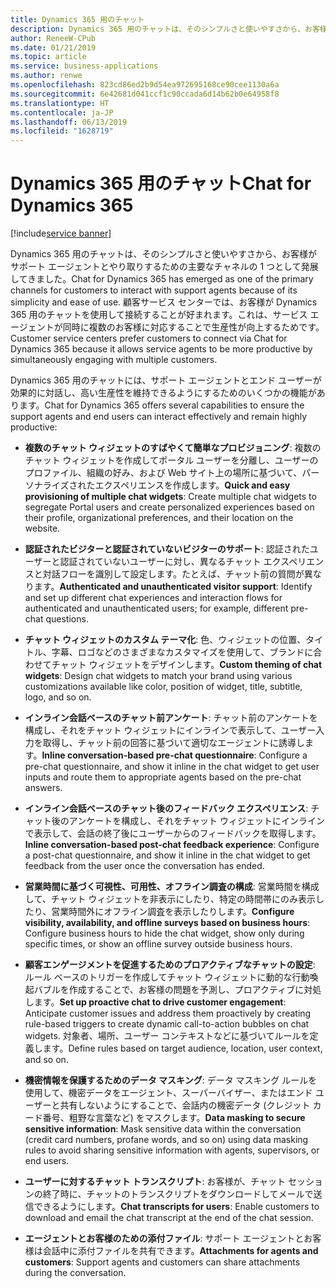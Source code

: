 ```yaml
---
title: Dynamics 365 用のチャット
description: Dynamics 365 用のチャットは、そのシンプルさと使いやすさから、お客様がサポート エージェントとやり取りするための主要なチャネルの 1 つとして発展してきました。
author: ReneeW-CPub
ms.date: 01/21/2019
ms.topic: article
ms.service: business-applications
ms.author: renwe
ms.openlocfilehash: 823cd86ed2b9d54ea972695168ce90cee1130a6a
ms.sourcegitcommit: 6e42681d041ccf1c90ccada6d14b62b0e64958f8
ms.translationtype: HT
ms.contentlocale: ja-JP
ms.lasthandoff: 06/13/2019
ms.locfileid: "1628719"
---
```

#  <a name="chat-for-dynamics-365"></a><span data-ttu-id="edcf8-103">Dynamics 365 用のチャット</span><span class="sxs-lookup"><span data-stu-id="edcf8-103">Chat for Dynamics 365</span></span>
[!include[service banner](../../includes/service.md)]




<span data-ttu-id="edcf8-104">Dynamics 365 用のチャットは、そのシンプルさと使いやすさから、お客様がサポート エージェントとやり取りするための主要なチャネルの 1 つとして発展してきました。</span><span class="sxs-lookup"><span data-stu-id="edcf8-104">Chat for Dynamics 365 has emerged as one of the primary channels for customers to interact with support agents because of its simplicity and ease of use.</span></span> <span data-ttu-id="edcf8-105">顧客サービス センターでは、お客様が Dynamics 365 用のチャットを使用して接続することが好まれます。これは、サービス エージェントが同時に複数のお客様に対応することで生産性が向上するためです。</span><span class="sxs-lookup"><span data-stu-id="edcf8-105">Customer service centers prefer customers to connect via Chat for Dynamics 365 because it allows service agents to be more productive by simultaneously engaging with multiple customers.</span></span>

<span data-ttu-id="edcf8-106">Dynamics 365 用のチャットには、サポート エージェントとエンド ユーザーが効果的に対話し、高い生産性を維持できるようにするためのいくつかの機能があります。</span><span class="sxs-lookup"><span data-stu-id="edcf8-106">Chat for Dynamics 365 offers several capabilities to ensure the support agents and end users can interact effectively and remain highly productive:</span></span>

- <span data-ttu-id="edcf8-107">**複数のチャット ウィジェットのすばやくて簡単なプロビジョニング**: 複数のチャット ウィジェットを作成してポータル ユーザーを分離し、ユーザーのプロファイル、組織の好み、および Web サイト上の場所に基づいて、パーソナライズされたエクスペリエンスを作成します。</span><span class="sxs-lookup"><span data-stu-id="edcf8-107">**Quick and easy provisioning of multiple chat widgets**: Create multiple chat widgets to segregate Portal users and create personalized experiences based on their profile, organizational preferences, and their location on the website.</span></span>

- <span data-ttu-id="edcf8-108">**認証されたビジターと認証されていないビジターのサポート**: 認証されたユーザーと認証されていないユーザーに対し、異なるチャット エクスペリエンスと対話フローを識別して設定します。たとえば、チャット前の質問が異なります。</span><span class="sxs-lookup"><span data-stu-id="edcf8-108">**Authenticated and unauthenticated visitor support**: Identify and set up different chat experiences and interaction flows for authenticated and unauthenticated users; for example, different pre-chat questions.</span></span>

- <span data-ttu-id="edcf8-109">**チャット ウィジェットのカスタム テーマ化**: 色、ウィジェットの位置、タイトル、字幕、ロゴなどのさまざまなカスタマイズを使用して、ブランドに合わせてチャット ウィジェットをデザインします。</span><span class="sxs-lookup"><span data-stu-id="edcf8-109">**Custom theming of chat widgets**: Design chat widgets to match your brand using various customizations available like color, position of widget, title, subtitle, logo, and so on.</span></span>

- <span data-ttu-id="edcf8-110">**インライン会話ベースのチャット前アンケート**: チャット前のアンケートを構成し、それをチャット ウィジェットにインラインで表示して、ユーザー入力を取得し、チャット前の回答に基づいて適切なエージェントに誘導します。</span><span class="sxs-lookup"><span data-stu-id="edcf8-110">**Inline conversation-based pre-chat questionnaire**: Configure a pre-chat questionnaire, and show it inline in the chat widget to get user inputs and route them to appropriate agents based on the pre-chat answers.</span></span>

- <span data-ttu-id="edcf8-111">**インライン会話ベースのチャット後のフィードバック エクスペリエンス**: チャット後のアンケートを構成し、それをチャット ウィジェットにインラインで表示して、会話の終了後にユーザーからのフィードバックを取得します。</span><span class="sxs-lookup"><span data-stu-id="edcf8-111">**Inline conversation-based post-chat feedback experience**: Configure a post-chat questionnaire, and show it inline in the chat widget to get feedback from the user once the conversation has ended.</span></span>

- <span data-ttu-id="edcf8-112">**営業時間に基づく可視性、可用性、オフライン調査の構成**: 営業時間を構成して、チャット ウィジェットを非表示にしたり、特定の時間帯にのみ表示したり、営業時間外にオフライン調査を表示したりします。</span><span class="sxs-lookup"><span data-stu-id="edcf8-112">**Configure visibility, availability, and offline surveys based on business hours**: Configure business hours to hide the chat widget, show only during specific times, or show an offline survey outside business hours.</span></span>

- <span data-ttu-id="edcf8-113">**顧客エンゲージメントを促進するためのプロアクティブなチャットの設定**: ルール ベースのトリガーを作成してチャット ウィジェットに動的な行動喚起バブルを作成することで、お客様の問題を予測し、プロアクティブに対処します。</span><span class="sxs-lookup"><span data-stu-id="edcf8-113">**Set up proactive chat to drive customer engagement**: Anticipate customer issues and address them proactively by creating rule-based triggers to create dynamic call-to-action bubbles on chat widgets.</span></span> <span data-ttu-id="edcf8-114">対象者、場所、ユーザー コンテキストなどに基づいてルールを定義します。</span><span class="sxs-lookup"><span data-stu-id="edcf8-114">Define rules based on target audience, location, user context, and so on.</span></span>

- <span data-ttu-id="edcf8-115">**機密情報を保護するためのデータ マスキング**: データ マスキング ルールを使用して、機密データをエージェント、スーパーバイザー、またはエンド ユーザーと共有しないようにすることで、会話内の機密データ (クレジット カード番号、粗野な言葉など) をマスクします。</span><span class="sxs-lookup"><span data-stu-id="edcf8-115">**Data masking to secure sensitive information**: Mask sensitive data within the conversation (credit card numbers, profane words, and so on) using data masking rules to avoid sharing sensitive information with agents, supervisors, or end users.</span></span>

- <span data-ttu-id="edcf8-116">**ユーザーに対するチャット トランスクリプト**: お客様が、チャット セッションの終了時に、チャットのトランスクリプトをダウンロードしてメールで送信できるようにします。</span><span class="sxs-lookup"><span data-stu-id="edcf8-116">**Chat transcripts for users**: Enable customers to download and email the chat transcript at the end of the chat session.</span></span>

- <span data-ttu-id="edcf8-117">**エージェントとお客様のための添付ファイル**: サポート エージェントとお客様は会話中に添付ファイルを共有できます。</span><span class="sxs-lookup"><span data-stu-id="edcf8-117">**Attachments for agents and customers**: Support agents and customers can share attachments during the conversation.</span></span>
